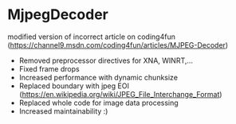 # MjpegDecoder
modified version of incorrect article on coding4fun (https://channel9.msdn.com/coding4fun/articles/MJPEG-Decoder)

 
 * Removed preprocessor directives for XNA, WINRT,...
 * Fixed frame drops 
 * Increased performance with dynamic chunksize
 * Replaced boundary with jpeg EOI (https://en.wikipedia.org/wiki/JPEG_File_Interchange_Format)
 * Replaced whole code for image data processing
 * Increased maintainability :)
 
 
